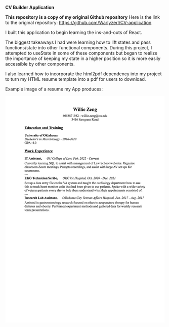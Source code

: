 **CV Builder Application**

**This repository is a copy of my original Github repository**
Here is the link to the original repository: https://github.com/Warlyzerl/CV-application

I built this application to begin learning the ins-and-outs of React. 

The biggest takeaways I had were learning how to lift states and pass functions/state into other functional components. During this project, I attempted to useState in some of these components but began to realize the importance of keeping my state in a higher position so it is more easily accessible by other components. 

I also learned how to incorporate the html2pdf dependency into my project to turn my HTML resume template into a pdf for users to download. 

Example image of a resume my App produces:

<img src="test-1.png" alt="Resume" title="Resume">
